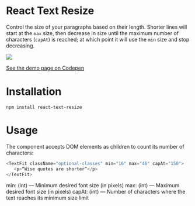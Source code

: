 # React Text Resize

 Control the size of your paragraphs based on their length.
 Shorter lines will start at the `max` size, then decrease in size until the maximum number of characters (`capAt`) is reached; at which point it will use the `min` size and stop decreasing.
 
 ![](https://cldup.com/QemouMSu4t.gif)

 [See the demo page on Codepen](https://codepen.io/magalhini/full/wqeaEE/)

# Installation
`npm install react-text-resize`

# Usage

The component accepts DOM elements as children to count its number of characters:

```js
<TextFit className="optional-classes" min="16" max="46" capAt="150">
   <p>“Wise quotes are shorter”</p>
</TextFit>
```

min: (int) — Minimum desired font size (in pixels)
max: (int) — Maximum desired font size (in pixels)
capAt: (int) — Number of characters where the text reaches its minimum size limit
